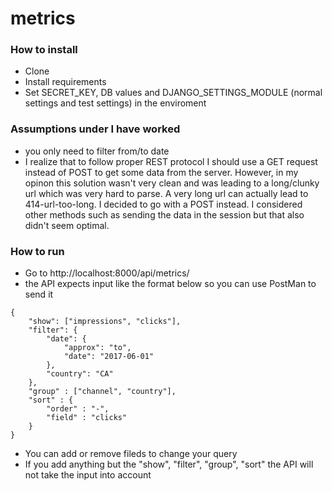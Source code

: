 # metrics

### How to install 
- Clone
- Install requirements
- Set SECRET_KEY, DB values and DJANGO_SETTINGS_MODULE (normal settings and test settings) in the enviroment

### Assumptions under I have worked
- you only need to filter from/to date
- I realize that to follow proper REST protocol I should use a GET request instead of POST to get some data from the server.
  However, in my opinon this solution wasn't very clean and was leading to a long/clunky url which was very hard to parse. 
  A very long url can actually lead to 414-url-too-long. I decided to go with a POST instead. I considered other methods such 
  as sending the data in the session but that also didn't seem optimal.
  
### How to run 
- Go to http://localhost:8000/api/metrics/
- the API expects input like the format below so you can use PostMan to send it
```
{	
	"show": ["impressions", "clicks"],
	"filter": {
		"date": {
			"approx": "to",
			"date": "2017-06-01"
		},
		"country": "CA"
	},
	"group" : ["channel", "country"],
	"sort" : {
		"order" : "-",
		"field" : "clicks"
	}
}
```
- You can add or remove fileds to change your query
- If you add anything but the "show", "filter", "group", "sort" the API will not take the input into account
